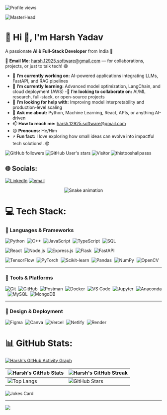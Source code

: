 <!-- Web Dev Banner -->

![Profile views](https://komarev.com/ghpvc/?username=thistooshallpasss&color=dc143c&style=flat-square&abbreviated=true)

![MasterHead](https://user-images.githubusercontent.com/80781196/190216139-7697aa5a-c9a0-4bd6-80bf-3aca76a2e1c8.gif)


# 💫 **Hi 👋, I'm Harsh Yadav**
A passionate **AI & Full-Stack Developer** from India 🚀

📩 **Email Me:** [harsh.12925.software@gmail.com](mailto:harsh.12925.software@gmail.com) — for collaborations, projects, or just to talk tech! 😄

- 🔭 **I’m currently working on:** AI-powered applications integrating LLMs, FastAPI, and RAG pipelines
- 🌱 **I’m currently learning:** Advanced model optimization, LangChain, and cloud deployment (AWS)
-👯 **I’m looking to collaborate on:** AI/ML research, full-stack, or open-source projects
- 🤔 **I’m looking for help with:** Improving model interpretability and production-level scaling
- 💬 **Ask me about:** Python, Machine Learning, React, APIs, or anything AI-driven
- 📫 **How to reach me:** [harsh.12925.software@gmail.com](mailto:harsh.12925.software@gmail.com)
- 😄 **Pronouns:** He/Him
- ⚡ **Fun fact:** I love exploring how small ideas can evolve into impactful tech solutions!. 😎



![GitHub followers](https://img.shields.io/github/followers/thistooshallpasss?style=social)
![GitHub User's stars](https://img.shields.io/github/stars/thistooshallpasss?style=social)
![Visitor](https://visitor-badge.laobi.icu/badge?page_id=thistooshallpasss)
<img src="https://komarev.com/ghpvc/?username=thistooshallpasss" alt="thistooshallpasss" />



## 🌐 Socials:
[![LinkedIn](https://img.shields.io/badge/LinkedIn-%230077B5.svg?logo=linkedin&logoColor=white)](https://linkedin.com/in/harshyadavdev) [![email](https://img.shields.io/badge/Email-D14836?logo=gmail&logoColor=white)](mailto:harsh.12925.software@gmail.com) 



<!-- Snake Game Repo View -->

<div align="center">
  <img src="https://profile-readme-generator.com/assets/snake.svg" alt="Snake animation" />
</div>


# 💻 Tech Stack:
### 🧠 Languages & Frameworks

![Python](https://img.shields.io/badge/-Python-05122A?style=flat&logo=python)&nbsp;
![C++](https://img.shields.io/badge/-C++-05122A?style=flat&logo=c%2B%2B&logoColor=00599C)&nbsp;
![JavaScript](https://img.shields.io/badge/-JavaScript-05122A?style=flat&logo=javascript)&nbsp;
![TypeScript](https://img.shields.io/badge/-TypeScript-05122A?style=flat&logo=typescript)&nbsp;
![SQL](https://img.shields.io/badge/-SQL-05122A?style=flat&logo=mysql)&nbsp;

![React](https://img.shields.io/badge/-React-05122A?style=flat&logo=react)&nbsp;
![Node.js](https://img.shields.io/badge/-Node.js-05122A?style=flat&logo=node.js)&nbsp;
![Express.js](https://img.shields.io/badge/-Express.js-05122A?style=flat&logo=express)&nbsp;
![Flask](https://img.shields.io/badge/-Flask-05122A?style=flat&logo=flask)&nbsp;
![FastAPI](https://img.shields.io/badge/-FastAPI-05122A?style=flat&logo=fastapi)&nbsp;

![TensorFlow](https://img.shields.io/badge/-TensorFlow-05122A?style=flat&logo=tensorflow)&nbsp;
![PyTorch](https://img.shields.io/badge/-PyTorch-05122A?style=flat&logo=pytorch)&nbsp;
![Scikit-learn](https://img.shields.io/badge/-Scikit--Learn-05122A?style=flat&logo=scikit-learn)&nbsp;
![Pandas](https://img.shields.io/badge/-Pandas-05122A?style=flat&logo=pandas)&nbsp;
![NumPy](https://img.shields.io/badge/-NumPy-05122A?style=flat&logo=numpy)&nbsp;
![OpenCV](https://img.shields.io/badge/-OpenCV-05122A?style=flat&logo=opencv)&nbsp;

---

### 🧩 Tools & Platforms

![Git](https://img.shields.io/badge/-Git-05122A?style=flat&logo=git)&nbsp;
![GitHub](https://img.shields.io/badge/-GitHub-05122A?style=flat&logo=github)&nbsp;
![Postman](https://img.shields.io/badge/-Postman-05122A?style=flat&logo=postman)&nbsp;
![Docker](https://img.shields.io/badge/-Docker-05122A?style=flat&logo=docker)&nbsp;
![VS Code](https://img.shields.io/badge/-VS%20Code-05122A?style=flat&logo=visual-studio-code)&nbsp;
![Jupyter](https://img.shields.io/badge/-Jupyter-05122A?style=flat&logo=jupyter)&nbsp;
![Anaconda](https://img.shields.io/badge/-Anaconda-05122A?style=flat&logo=anaconda)&nbsp;
![MySQL](https://img.shields.io/badge/-MySQL-05122A?style=flat&logo=mysql)&nbsp;
![MongoDB](https://img.shields.io/badge/-MongoDB-05122A?style=flat&logo=mongodb)&nbsp;

---

### 🎨 Design & Deployment

![Figma](https://img.shields.io/badge/-Figma-05122A?style=flat&logo=figma)&nbsp;
![Canva](https://img.shields.io/badge/-Canva-05122A?style=flat&logo=canva)&nbsp;
![Vercel](https://img.shields.io/badge/-Vercel-05122A?style=flat&logo=vercel)&nbsp;
![Netlify](https://img.shields.io/badge/-Netlify-05122A?style=flat&logo=netlify)&nbsp;
![Render](https://img.shields.io/badge/-Render-05122A?style=flat&logo=render)&nbsp;

# 📊 GitHub Stats:

[![Harsh's GitHub Activity Graph](https://github-readme-activity-graph.vercel.app/graph?username=thistooshallpasss&theme=tokyonight)](https://github.com/thistooshallpasss)

| ![Harsh's GitHub Stats](https://github-readme-stats.vercel.app/api?username=thistooshallpasss&show_icons=true&theme=tokyonight) | ![Harsh's GitHub Streak](https://github-readme-streak-stats.herokuapp.com/?user=thistooshallpasss&theme=tokyonight) |
| --- | --- |
| ![Top Langs](https://github-readme-stats.vercel.app/api/top-langs/?username=thistooshallpasss&theme=tokyonight) | ![GitHub Stars](https://github-readme-stats.vercel.app/api?username=thistooshallpasss&show_icons=true&locale=en&count_private=true&hide_rank=true&custom_title=My%20GitHub%20Stats&disable_animations=true&theme=tokyonight) |



![Jokes Card](https://readme-jokes.vercel.app/api?theme=tokyonight)

---
[![](https://visitcount.itsvg.in/api?id=thistooshallpasss&icon=0&color=0)](https://visitcount.itsvg.in)


